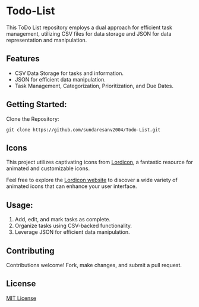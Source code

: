 # Todo-List
This ToDo List repository employs a dual approach for efficient task management, utilizing CSV files for data storage and JSON for data representation and manipulation.


## Features
- CSV Data Storage for tasks and information.
- JSON for efficient data manipulation.
- Task Management, Categorization, Prioritization, and Due Dates.

## Getting Started:
Clone the Repository:
``` git
git clone https://github.com/sundaresanv2004/Todo-List.git
```

## Icons

This project utilizes captivating icons from [Lordicon](https://lordicon.com/), a fantastic resource for animated and customizable icons.

Feel free to explore the [Lordicon website](https://lordicon.com/) to discover a wide variety of animated icons that can enhance your user interface.


## Usage:

1. Add, edit, and mark tasks as complete.
2. Organize tasks using CSV-backed functionality.
3. Leverage JSON for efficient data manipulation.

## Contributing
Contributions welcome! Fork, make changes, and submit a pull request.

## License
[MIT License](https://github.com/sundaresanv2004/Todo-List/blob/main/LICENSE)
